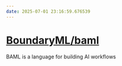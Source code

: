 ```yaml
---
date: 2025-07-01 23:16:59.676539
---
```


# [BoundaryML/baml](https://github.com/BoundaryML/baml)

BAML is a language for building AI workflows